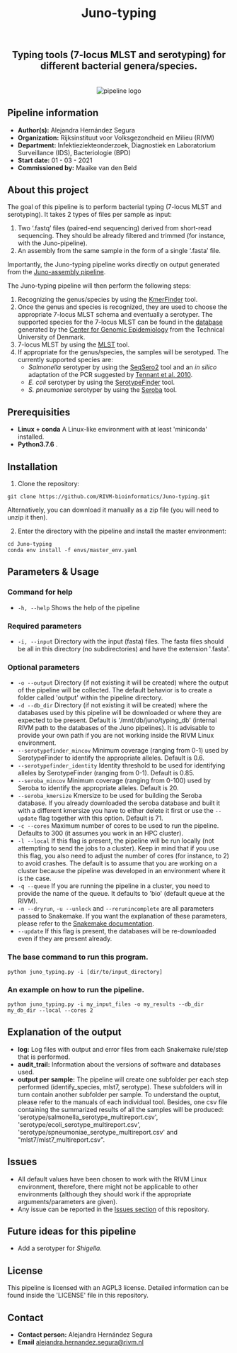 <div align="center">
    <h1>Juno-typing</h1>
    <br />
    <h2>Typing tools (7-locus MLST and serotyping) for different bacterial genera/species.</h2>
    <br />
    <img src="https://via.placeholder.com/150" alt="pipeline logo">
</div>

## Pipeline information

* **Author(s):**            Alejandra Hernández Segura
* **Organization:**         Rijksinstituut voor Volksgezondheid en Milieu (RIVM)
* **Department:**           Infektieziekteonderzoek, Diagnostiek en Laboratorium Surveillance (IDS), Bacteriologie (BPD)
* **Start date:**           01 - 03 - 2021
* **Commissioned by:**      Maaike van den Beld

## About this project

The goal of this pipeline is to perform bacterial typing (7-locus MLST and serotyping). It takes 2 types of files per sample as input:
1. Two ‘.fastq’ files (paired-end sequencing) derived from short-read sequencing. They should be already filtered and trimmed (for instance, with the Juno-pipeline).
2. An assembly from the same sample in the form of a single ‘.fasta’ file.

Importantly, the Juno-typing pipeline works directly on output generated from the [Juno-assembly pipeline](https://github.com/AleSR13/Juno_pipeline).

The Juno-typing pipeline will then perform the following steps:  

1. Recognizing the genus/species by using the [KmerFinder](https://bitbucket.org/genomicepidemiology/kmerfinder/src/master/) tool. 
2. Once the genus and species is recognized, they are used to choose the appropriate 7-locus MLST schema and eventually a serotyper. The supported species for the 7-locus MLST can be found in the [database](https://bitbucket.org/genomicepidemiology/mlst_db/src/master/) generated by the [Center for Genomic Epidemiology](http://genomicepidemiology.org/) from the Technical University of Denmark.
3. 7-locus MLST by using the [MLST](https://bitbucket.org/genomicepidemiology/mlst/src/master/) tool.
4. If appropriate for the genus/species, the samples will be serotyped. The currently supported species are:
    - _Salmonella_ serotyper by using the [SeqSero2](https://journals.asm.org/doi/10.1128/aem.01746-19?permanently=true&) tool and an _in silico_ adaptation of the PCR suggested by [Tennant et al. 2010](https://journals.plos.org/plosntds/article?id=10.1371/journal.pntd.0000621).
    - _E. coli_ serotyper by using the [SerotypeFinder](https://bitbucket.org/genomicepidemiology/serotypefinder/src/master/) tool.
    - _S. pneumoniae_ serotyper by using the [Seroba](https://github.com/sanger-pathogens/seroba) tool.

## Prerequisities

* **Linux + conda** A Linux-like environment with at least 'miniconda' installed. 
* **Python3.7.6** .


## Installation

1. Clone the repository:

```
git clone https://github.com/RIVM-bioinformatics/Juno-typing.git
```
Alternatively, you can download it manually as a zip file (you will need to unzip it then).

2. Enter the directory with the pipeline and install the master environment:

```
cd Juno-typing
conda env install -f envs/master_env.yaml
```

## Parameters & Usage

### Command for help

* ```-h, --help``` Shows the help of the pipeline

### Required parameters

* ```-i, --input``` Directory with the input (fasta) files. The fasta files should be all in this directory (no subdirectories) and have the extension '.fasta'. 

### Optional parameters

* ```-o --output``` Directory (if not existing it will be created) where the output of the pipeline will be collected. The default behavior is to create a folder called 'output' within the pipeline directory. 
* ```-d --db_dir``` Directory (if not existing it will be created) where the databases used by this pipeline will be downloaded or where they are expected to be present. Default is '/mnt/db/juno/typing_db' (internal RIVM path to the databases of the Juno pipelines). It is advisable to provide your own path if you are not working inside the RIVM Linux environment.
* `--serotypefinder_mincov` Minimum coverage (ranging from 0-1) used by SerotypeFinder to identify the appropriate alleles. Default is 0.6.
* `--serotypefinder_identity` Identity threshold to be used for identifying alleles by SerotypeFinder (ranging from 0-1). Default is 0.85.
* `--seroba_mincov` Minimum coverage (ranging from 0-100) used by Seroba to identify the appropriate alleles. Default is 20.
* `--seroba_kmersize` Kmersize to be used for building the Seroba database. If you already downloaded the seroba database and built it with a different kmersize you have to either delete it first or use the `--update` flag together with this option. Default is 71.
* ```-c --cores```  Maximum number of cores to be used to run the pipeline. Defaults to 300 (it assumes you work in an HPC cluster).
* ```-l --local```  If this flag is present, the pipeline will be run locally (not attempting to send the jobs to a cluster). Keep in mind that if you use this flag, you also need to adjust the number of cores (for instance, to 2) to avoid crashes. The default is to assume that you are working on a cluster because the pipeline was developed in an environment where it is the case.
* ```-q --queue```  If you are running the pipeline in a cluster, you need to provide the name of the queue. It defaults to 'bio' (default queue at the RIVM). 
* ```-n --dryrun```, ```-u --unlock``` and ```--rerunincomplete``` are all parameters passed to Snakemake. If you want the explanation of these parameters, please refer to the [Snakemake documentation](https://snakemake.readthedocs.io/en/stable/).
* `--update` If this flag is present, the databases will be re-downloaded even if they are present already.

### The base command to run this program. 

```
python juno_typing.py -i [dir/to/input_directory] 
```

### An example on how to run the pipeline.

```
python juno_typing.py -i my_input_files -o my_results --db_dir my_db_dir --local --cores 2
```

## Explanation of the output

* **log:** Log files with output and error files from each Snakemake rule/step that is performed. 
* **audit_trail:** Information about the versions of software and databases used.
* **output per sample:** The pipeline will create one subfolder per each step performed (identify_species, mlst7, serotype). These subfolders will in turn contain another subfolder per sample. To understand the ouptut, please refer to the manuals of each individual tool. Besides, one csv file containing the summarized results of all the samples will be produced: 'serotype/salmonella_serotype_multireport.csv', 'serotype/ecoli_serotype_multireport.csv', 'serotype/spneumoniae_serotype_multireport.csv' and "mlst7/mlst7_multireport.csv".
        
## Issues  

* All default values have been chosen to work with the RIVM Linux environment, therefore, there might not be applicable to other environments (although they should work if the appropriate arguments/parameters are given).
* Any issue can be reported in the [Issues section](https://github.com/RIVM-bioinformatics/Juno-typing/issues) of this repository.

## Future ideas for this pipeline

* Add a serotyper for _Shigella_.

## License
This pipeline is licensed with an AGPL3 license. Detailed information can be found inside the 'LICENSE' file in this repository.

## Contact
* **Contact person:**       Alejandra Hernández Segura
* **Email**                 alejandra.hernandez.segura@rivm.nl
